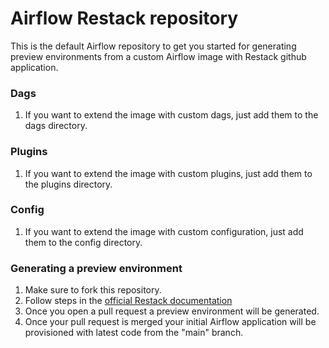 # Airflow Restack repository

This is the default Airflow repository to get you started for generating preview environments from a custom Airflow image with Restack github application.

### Dags
1. If you want to extend the image with custom dags, just add them to the dags directory.

### Plugins

1. If you want to extend the image with custom plugins, just add them to the plugins directory.

### Config

1. If you want to extend the image with custom configuration, just add them to the config directory.


### Generating a preview environment

1. Make sure to fork this repository.
2. Follow steps in the [official Restack documentation](https://www.restack.io/docs/airflow-ci-cd)
3. Once you open a pull request a preview environment will be generated.
4. Once your pull request is merged your initial Airflow application will be provisioned with latest code from the "main" branch.
